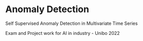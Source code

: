 # Anomaly Detection
 Self Supervised Anomaly Detection in Multivariate Time Series

 Exam and Project work for AI in industry - Unibo 2022
